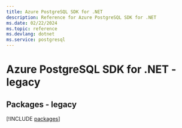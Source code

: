 ```yaml
---
title: Azure PostgreSQL SDK for .NET
description: Reference for Azure PostgreSQL SDK for .NET
ms.date: 02/22/2024
ms.topic: reference
ms.devlang: dotnet
ms.service: postgresql
---
```

# Azure PostgreSQL SDK for .NET - legacy
## Packages - legacy
[!INCLUDE [packages](postgresql-index.md)]